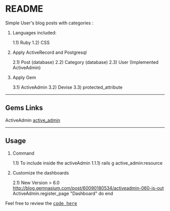 # README

Simple User's blog posts with categories : 

1) Languages included:

	1.1) Ruby 
	1.2) CSS


2) Apply ActiveRecord and Postgresql 

	2.1) Post (database)
	2.2) Category (database)
	2.3) User (Implemented ActiveAdmin)

3) Apply Gem 

	3.1) ActiveAdmin 
	3.2) Devise
	3.3) protected_attribute


---

## Gems Links 
ActiveAdmin [active_admin](https://github.com/activeadmin/activeadmin)

---

## Usage

1) Command 

	1.1) To include inside the activeAdmin 
		1.1.1) rails g active_admin:resource <Model>

2) Customize the dashboards

	2.1) New Version > 6.0  http://blog.gemnasium.com/post/60090180534/activeadmin-060-is-out
	ActiveAdmin.register_page "Dashboard" do
	end

Feel free to review the <tt>[code here](https://github.com/yclim95/user_category_post_blog)</tt> 
